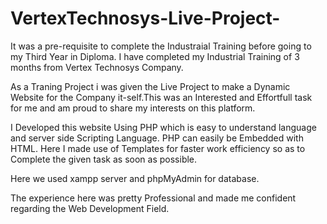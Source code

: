 # VertexTechnosys-Live-Project-

It was a pre-requisite to complete the Industraial Training before going to my Third Year in Diploma.
I have completed my Industrial Training of 3 months from Vertex Technosys Company.

As a Traning Project i was given the Live Project to make a Dynamic Website for the Company it-self.This was an Interested and Effortfull task for me and 
am proud to share my interests on this platform.

I Developed this website Using PHP which is easy to understand language and server side Scripting Language. PHP can easily be Embedded with HTML.
Here I made use of Templates for faster work efficiency so as to Complete the given task as soon as possible.

Here we used xampp server and phpMyAdmin for database.

The experience here was pretty Professional and made me confident regarding the Web Development Field.
